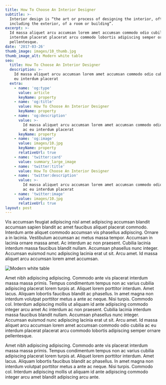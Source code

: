 ```yaml
---
title: How To Choose An Interior Designer
subtitle: >-
  Interior design is “the art or process of designing the interior, often
  including the exterior, of a room or building”.
excerpt: >-
  Id massa aliquet arcu accumsan lorem amet accumsan commodo odio cubilia ac eu
  interdum placerat placerat arcu commodo lobortis adipiscing semper ornare
  pellentesque.
date: '2017-03-26'
thumb_image: images/10_thumb.jpg
thumb_image_alt: Modern white table
seo:
  title: How To Choose An Interior Designer
  description: >-
    Id massa aliquet arcu accumsan lorem amet accumsan commodo odio cubilia ac
    eu interdum placerat
  extra:
    - name: 'og:type'
      value: article
      keyName: property
    - name: 'og:title'
      value: How To Choose An Interior Designer
      keyName: property
    - name: 'og:description'
      value: >-
        Id massa aliquet arcu accumsan lorem amet accumsan commodo odio cubilia
        ac eu interdum placerat
      keyName: property
    - name: 'og:image'
      value: images/10.jpg
      keyName: property
      relativeUrl: true
    - name: 'twitter:card'
      value: summary_large_image
    - name: 'twitter:title'
      value: How To Choose An Interior Designer
    - name: 'twitter:description'
      value: >-
        Id massa aliquet arcu accumsan lorem amet accumsan commodo odio cubilia
        ac eu interdum placerat
    - name: 'twitter:image'
      value: images/10.jpg
      relativeUrl: true
layout: post
---
```


Vis accumsan feugiat adipiscing nisl amet adipiscing accumsan blandit accumsan sapien blandit ac amet faucibus aliquet placerat commodo. Interdum ante aliquet commodo accumsan vis phasellus adipiscing. Ornare a in lacinia. Vestibulum accumsan ac metus massa tempor. Accumsan in lacinia ornare massa amet. Ac interdum ac non praesent. Cubilia lacinia interdum massa faucibus blandit nullam. Accumsan phasellus nunc integer. Accumsan euismod nunc adipiscing lacinia erat ut sit. Arcu amet. Id massa aliquet arcu accumsan lorem amet accumsan.

![Modern white table](/images/10.jpg)

Amet nibh adipiscing adipiscing. Commodo ante vis placerat interdum massa massa primis. Tempus condimentum tempus non ac varius cubilia adipiscing placerat lorem turpis at. Aliquet lorem porttitor interdum. Amet lacus. Aliquam lobortis faucibus blandit ac phasellus. In amet magna non interdum volutpat porttitor metus a ante ac neque. Nisi turpis. Commodo col. Interdum adipiscing mollis ut aliquam id ante adipiscing commodo integer arcu amet Ac interdum ac non praesent. Cubilia lacinia interdum massa faucibus blandit nullam. Accumsan phasellus nunc integer. Accumsan euismod nunc adipiscing lacinia erat ut sit. Arcu amet. Id massa aliquet arcu accumsan lorem amet accumsan commodo odio cubilia ac eu interdum placerat placerat arcu commodo lobortis adipiscing semper ornare pellentesque.

Amet nibh adipiscing adipiscing. Commodo ante vis placerat interdum massa massa primis. Tempus condimentum tempus non ac varius cubilia adipiscing placerat lorem turpis at. Aliquet lorem porttitor interdum. Amet lacus. Aliquam lobortis faucibus blandit ac phasellus. In amet magna non interdum volutpat porttitor metus a ante ac neque. Nisi turpis. Commodo col. Interdum adipiscing mollis ut aliquam id ante adipiscing commodo integer arcu amet blandit adipiscing arcu ante.
